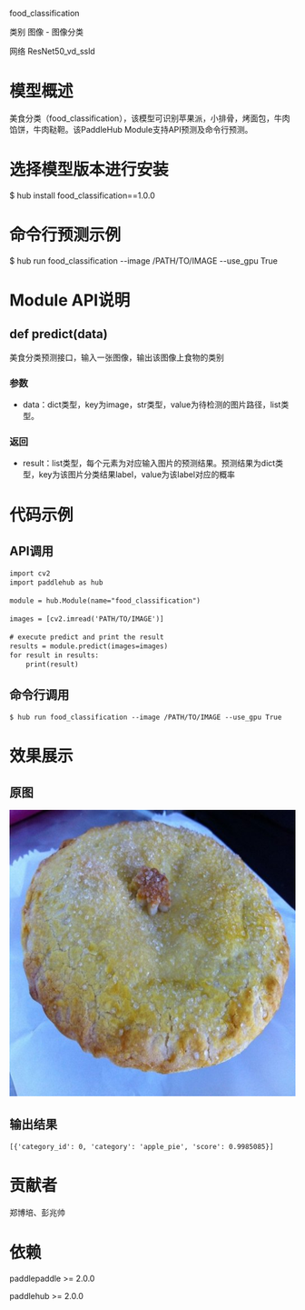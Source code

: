 food_classification

类别 图像 - 图像分类

网络 ResNet50_vd_ssld


# 模型概述
美食分类（food_classification），该模型可识别苹果派，小排骨，烤面包，牛肉馅饼，牛肉鞑靼。该PaddleHub Module支持API预测及命令行预测。

# 选择模型版本进行安装
$ hub install food_classification==1.0.0


# 命令行预测示例
$ hub run food_classification --image /PATH/TO/IMAGE --use_gpu True

# Module API说明
## def predict(data)
美食分类预测接口，输入一张图像，输出该图像上食物的类别
### 参数
- data：dict类型，key为image，str类型，value为待检测的图片路径，list类型。

### 返回
- result：list类型，每个元素为对应输入图片的预测结果。预测结果为dict类型，key为该图片分类结果label，value为该label对应的概率

# 代码示例

## API调用

~~~
import cv2
import paddlehub as hub

module = hub.Module(name="food_classification")

images = [cv2.imread('PATH/TO/IMAGE')]

# execute predict and print the result
results = module.predict(images=images)
for result in results:
    print(result)
~~~

## 命令行调用
~~~
$ hub run food_classification --image /PATH/TO/IMAGE --use_gpu True
~~~

# 效果展示

## 原图
<img src="/docs/imgs/Readme_Related/Image_Classification_apple_pie.png">

## 输出结果
~~~
[{'category_id': 0, 'category': 'apple_pie', 'score': 0.9985085}]
~~~

# 贡献者
郑博培、彭兆帅

# 依赖
paddlepaddle >= 2.0.0

paddlehub >= 2.0.0
